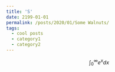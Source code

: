 ```yaml
---
title: 'S'
date: 2199-01-01
permalink: /posts/2020/01/Some Walnuts/
tags:
  - cool posts
  - category1
  - category2
---
```


$$\int_{0}^\infty e^x dx$$

